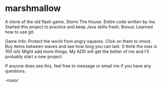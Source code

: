 # marshmallow
A clone of the old flash game, Storm The House. 
Entire code written by me. Started this project to practice and keep Java skills fresh.
Bonus: Learned how to use git.

Game Info:
Protect the world from angry squares. Click on them to shoot.
Buy items between waves and see how long you can last. (I think the max is 100 ish)
Might add more things. My ADD will get the better of me and I'll probably start a new project.

If anyone does see this, feel free to message or email me if you have any questions. 

-noxor

